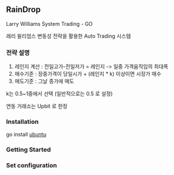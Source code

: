 
## RainDrop 

Larry Williams System Trading - GO

래리 윌리엄스 변동성 전략을 활용한 Auto Trading 시스템 

### 전략 설명
1. 레인지 계산 : 전일고가-전일저가 = 레인지 -> 일중 가격움직임의 최대폭
2. 매수기준 : 장중가격이 당일시가 + (레인지 * k) 이상이면 시장가 매수 
3. 매도기준 : 그날 종가에 매도

k는 0.5~1중에서 선택 (일반적으로는 0.5 로 설정) 

연동 거래소는 Upbit 로 한정  

### Installation

go install [ubuntu](https://tecadmin.net/install-go-on-ubuntu/) 

### Getting Started

### Set configuration

